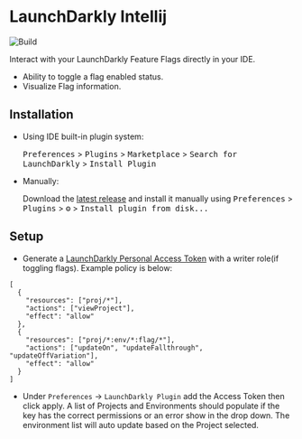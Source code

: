 # LaunchDarkly Intellij

![Build](https://github.com/launchdarkly/ld-intellij/workflows/Build/badge.svg)

<!-- Plugin description -->
Interact with your LaunchDarkly Feature Flags directly in your IDE.

- Ability to toggle a flag enabled status.
- Visualize Flag information.

<!-- Plugin description end -->

## Installation

- Using IDE built-in plugin system:

  <kbd>Preferences</kbd> > <kbd>Plugins</kbd> > <kbd>Marketplace</kbd> > <kbd>Search for LaunchDarkly</kbd> >
  <kbd>Install Plugin</kbd>

- Manually:

  Download the [latest release](https://github.com/launchdarkly/ld-intellij/releases/latest) and install it manually
  using
  <kbd>Preferences</kbd> > <kbd>Plugins</kbd> > <kbd>⚙️</kbd> > <kbd>Install plugin from disk...</kbd>

## Setup

- Generate a [LaunchDarkly Personal Access Token](https://app.launchdarkly.com/settings/authorization/tokens/new) with a
  writer role(if toggling flags). Example policy is below:

```
[
  {
    "resources": ["proj/*"],
    "actions": ["viewProject"],
    "effect": "allow"
  },
  {
    "resources": ["proj/*:env/*:flag/*"],
    "actions": ["updateOn", "updateFallthrough", "updateOffVariation"],
    "effect": "allow"
  }
]
```

- Under `Preferences` -> `LaunchDarkly Plugin` add the Access Token then click apply. A list of Projects and
  Environments should populate if the key has the correct permissions or an error show in the drop down. The environment
  list will auto update based on the Project selected.
